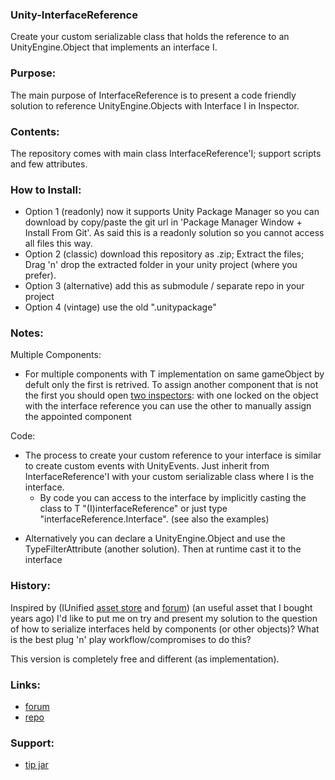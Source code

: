 ### Unity-InterfaceReference
Create your custom serializable class that
holds the reference to an UnityEngine.Object 
that implements an interface I.

### Purpose: 
The main purpose of InterfaceReference is to present 
a code friendly solution to reference UnityEngine.Objects
with Interface I in Inspector.

### Contents:
The repository comes with main class InterfaceReference'I; 
support scripts and few attributes.

### How to Install:
- Option 1 (readonly) now it supports Unity Package Manager so you can download by copy/paste the git url in 'Package Manager Window + Install From Git'.
  As said this is a readonly solution so you cannot access all files this way.
- Option 2 (classic) download this repository as .zip; Extract the files; Drag 'n' drop the extracted folder in your unity project (where you prefer).
- Option 3 (alternative) add this as submodule / separate repo in your project
- Option 4 (vintage) use the old ".unitypackage"
  

###  Notes:
Multiple Components: 
- For multiple components with T implementation 
on same gameObject by defult only the first is 
retrived. To assign another component that is not 
the first you should open [two inspectors](https://photos.app.goo.gl/Pw8Hq1o3qnCGoica6):
with one locked on the object with the interface
reference you can use the other to manually assign
the appointed component

Code:
* The process to create your custom reference to your
interface is similar to create custom events 
with UnityEvents.
Just inherit from InterfaceReference'I with your custom
serializable class where I is the interface. 
  * By code you can access to the interface by implicitly
  casting the class to T "(I)interfaceReference" or just type "interfaceReference.Interface".
  (see also the examples)
- Alternatively you can declare a UnityEngine.Object and
use the TypeFilterAttribute (another solution). 
Then at runtime cast it to the interface

### History: 
Inspired by (IUnified [asset store](https://assetstore.unity.com/packages/tools/iunified-12117) 
and [forum](https://forum.unity.com/threads/released-iunified-c-interfaces-for-unity.206988/))
(an useful asset that I bought years ago) I'd like to put me on try
and present my solution to the question of how to 
serialize interfaces held by components (or other objects)?
What is the best plug 'n' play workflow/compromises to do this?

This version is completely free and different (as implementation).

### Links:
- [forum](https://forum.unity.com/threads/repository-interface-reference.672535/)
- [repo](https://github.com/Cippman/Unity-InterfaceReference.git)

### Support:
- [tip jar](https://www.amazon.it/photos/share/Gbg3FN0k6pjG6F5Ln3dqQEmwO0u4nSkNIButm3EGtit)
